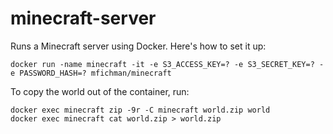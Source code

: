 minecraft-server
================

Runs a Minecraft server using Docker. Here's how to set it up:

```
docker run -name minecraft -it -e S3_ACCESS_KEY=? -e S3_SECRET_KEY=? -e PASSWORD_HASH=? mfichman/minecraft

```

To copy the world out of the container, run:

```
docker exec minecraft zip -9r -C minecraft world.zip world
docker exec minecraft cat world.zip > world.zip
```

